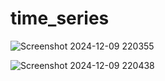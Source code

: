 # time_series

![Screenshot 2024-12-09 220355](https://github.com/user-attachments/assets/2783be09-74ef-4c1a-9d1e-cfa50ec0e580)


![Screenshot 2024-12-09 220438](https://github.com/user-attachments/assets/f30785ba-6780-4765-aee5-568f92cf1caf)
